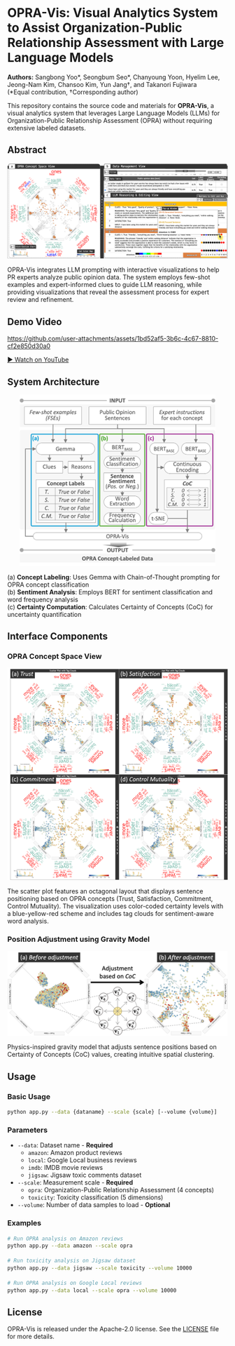 # OPRA-Vis: Visual Analytics System to Assist Organization-Public Relationship Assessment with Large Language Models

**Authors:** Sangbong Yoo*, Seongbum Seo*, Chanyoung Yoon, Hyelim Lee, Jeong-Nam Kim, Chansoo Kim, Yun Jang†, and Takanori Fujiwara  
(*Equal contribution, †Corresponding author)

This repository contains the source code and materials for **OPRA-Vis**, a visual analytics system that leverages Large Language Models (LLMs) for Organization-Public Relationship Assessment (OPRA) without requiring extensive labeled datasets.

## Abstract

<div align="center">
  <img src="./assets/teaser.png" alt="OPRA-Vis System Overview">
</div>

OPRA-Vis integrates LLM prompting with interactive visualizations to help PR experts analyze public opinion data. The system employs few-shot examples and expert-informed clues to guide LLM reasoning, while providing visualizations that reveal the assessment process for expert review and refinement.

## Demo Video

https://github.com/user-attachments/assets/1bd52af5-3b6c-4c67-8810-cf2e850d30a0

[▶ Watch on YouTube](https://youtu.be/oXUGtWGxAUw)

## System Architecture

<div align="center">
  <img src="./assets/dataflow.png" alt="OPRA-Vis Data Processing Pipeline" width=450">
</div>

(a) **Concept Labeling**: Uses Gemma with Chain-of-Thought prompting for OPRA concept classification<br>
(b) **Sentiment Analysis**: Employs BERT for sentiment classification and word frequency analysis<br>
(c) **Certainty Computation**: Calculates Certainty of Concepts (CoC) for uncertainty quantification

## Interface Components

### OPRA Concept Space View

<div align="center">
  <img src="./assets/plots.png" alt="OPRA Concept Space Visualization" width="700">
</div>

The scatter plot features an octagonal layout that displays sentence positioning based on OPRA concepts (Trust, Satisfaction, Commitment, Control Mutuality). The visualization uses color-coded certainty levels with a blue-yellow-red scheme and includes tag clouds for sentiment-aware word analysis.

### Position Adjustment using Gravity Model

<div align="center">
  <img src="./assets/adjustment.png" alt="Gravitational Position Adjustment" width="600">
</div>

Physics-inspired gravity model that adjusts sentence positions based on Certainty of Concepts (CoC) values, creating intuitive spatial clustering.

## Usage

### Basic Usage

```bash
python app.py --data {dataname} --scale {scale} [--volume {volume}]
```

### Parameters

- `--data`: Dataset name - **Required**
  - `amazon`: Amazon product reviews
  - `local`: Google Local business reviews  
  - `imdb`: IMDB movie reviews
  - `jigsaw`: Jigsaw toxic comments dataset
- `--scale`: Measurement scale - **Required**
  - `opra`: Organization-Public Relationship Assessment (4 concepts)
  - `toxicity`: Toxicity classification (5 dimensions)
- `--volume`: Number of data samples to load - **Optional**

### Examples

```bash
# Run OPRA analysis on Amazon reviews
python app.py --data amazon --scale opra

# Run toxicity analysis on Jigsaw dataset
python app.py --data jigsaw --scale toxicity --volume 10000

# Run OPRA analysis on Google Local reviews
python app.py --data local --scale opra --volume 10000
```

## License

OPRA-Vis is released under the Apache-2.0 license. See the [LICENSE](LICENSE) file for more details.
